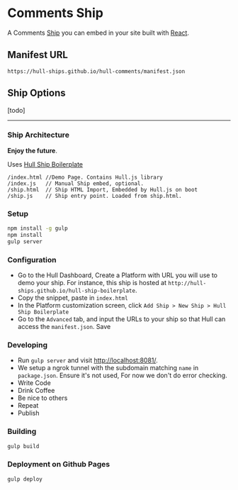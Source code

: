 Comments Ship
==========

A Comments [Ship](http://hull.io/ships) you can embed in your site built with [React](http://facebook.github.io/react/). 

## Manifest URL

    https://hull-ships.github.io/hull-comments/manifest.json

## Ship Options

[todo]

---

### Ship Architecture
__Enjoy the future__.

Uses [Hull Ship Boilerplate](https://github.com/hull-ships/hull-ship-boilerplate/blob/master/README.md)

```
/index.html //Demo Page. Contains Hull.js library
/index.js   // Manual Ship embed, optional.
/ship.html  // Ship HTML Import, Embedded by Hull.js on boot
/ship.js    // Ship entry point. Loaded from ship.html.
```

### Setup

```sh
npm install -g gulp
npm install
gulp server
```

### Configuration

- Go to the Hull Dashboard, Create a Platform with URL you will use to demo your ship. For instance, this ship is hosted at `http://hull-ships.github.io/hull-ship-boilerplate`.
- Copy the snippet, paste in `index.html`
- In the Platform customization screen, click `Add Ship > New Ship > Hull Ship Boilerplate`
- Go to the `Advanced` tab, and input the URLs to your ship so that Hull can access the `manifest.json`. Save

### Developing

- Run `gulp server` and visit [http://localhost:8081/](http://localhost:8081/).
- We setup a ngrok tunnel with the subdomain matching `name` in `package.json`. Ensure it's not used, For now we don't do error checking.
- Write Code
- Drink Coffee
- Be nice to others
- Repeat
- Publish

### Building

```sh
gulp build
```

### Deployment on Github Pages

```sh
gulp deploy
```
 
